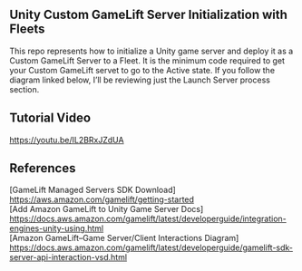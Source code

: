 ## Unity Custom GameLift Server Initialization with Fleets

This repo represents how to initialize a Unity game server and deploy it as a Custom GameLift Server to a Fleet.
It is the minimum code required to get your Custom GameLift servet to go to the Active state.
If you follow the diagram linked below, I’ll be reviewing just the Launch Server process section.


## Tutorial Video  

https://youtu.be/IL2BRxJZdUA  

## References  

[GameLift Managed Servers SDK Download] https://aws.amazon.com/gamelift/getting-started  
[Add Amazon GameLift to Unity Game Server Docs] https://docs.aws.amazon.com/gamelift/latest/developerguide/integration-engines-unity-using.html  
[Amazon GameLift–Game Server/Client Interactions Diagram] https://docs.aws.amazon.com/gamelift/latest/developerguide/gamelift-sdk-server-api-interaction-vsd.html  
